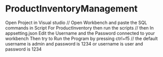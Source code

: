 # ProductInventoryManagement
Open Project in Visual studio
//
Open Workbench and paste the SQL commands in Script For ProductInventory then run the scripts
//
then In appsetting.json
Edit the Username and the Password connected to your workbench
Then try to Run the Program by pressing ctrl+f5
//
the default username is admin and password is 1234
or username is user and password is 1234
